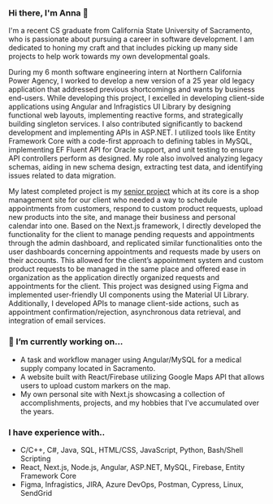 ### Hi there, I'm Anna 👋

I'm a recent CS graduate from California State University of Sacramento, who is passionate about pursuing a career in software development. 
I am dedicated to honing my craft and that includes picking up many side projects to help work towards my own developmental goals. 

During my 6 month software engineering intern at Northern California Power Agency, I worked to develop a new version of a 25 year old legacy application 
that addressed previous shortcomings and wants by business end-users. While developing this project, I excelled in developing client-side applications using Angular and Infragistics UI Library by designing functional web layouts, implementing reactive forms, and strategically building singleton services. I also contributed significantly to backend development and implementing APIs in ASP.NET. I utilized tools like Entity Framework Core with a code-first approach to defining tables in MySQL, implementing EF Fluent API for Oracle support, and unit testing to ensure API controllers perform as designed. My role also involved analyzing legacy schemas, aiding in new schema design, extracting test data, and identifying issues related to data migration. 

My latest completed project is my [senior project](https://github.com/Finesseology/cultureforyou) which at its core is a shop management site for our client who needed a way to schedule appointments from customers, respond to custom product requests, upload new products into the site, and manage their business and personal calendar into one. Based on the Next.js framework, I directly developed the functionality for the client to manage pending requests and appointments through the admin dashboard, and replicated similar functionalities onto the user dashboards concerning appointments and requests made by users on their accounts. This allowed for the client’s appointment system and custom product requests to be managed in the same place and offered ease in organization as the application directly organized requests and appointments for the client. This project was designed using Figma and implemented user-friendly UI components using the Material UI Library. Additionally, I developed APIs to manage client-side actions, such as appointment confirmation/rejection, asynchronous data retrieval, and integration of email services.

### 🔭 I’m currently working on...
 - A task and workflow manager using Angular/MySQL for a medical supply company located in Sacramento.
 - A website built with React/Firebase utilizing Google Maps API that allows users to upload custom markers on the map. 
 - My own personal site with Next.js showcasing a collection of accomplishments, projects, and my hobbies that I've accumulated over the years.

### I have experience with..
- C/C++, C#, Java, SQL, HTML/CSS, JavaScript, Python, Bash/Shell Scripting
- React, Next.js, Node.js, Angular, ASP.NET, MySQL, Firebase, Entity Framework Core
- Figma, Infragistics, JIRA, Azure DevOps, Postman, Cypress, Linux, SendGrid
<!--
**annasark/annasark** is a ✨ _special_ ✨ repository because its `README.md` (this file) appears on your GitHub profile.

Here are some ideas to get you started:

- 🔭 I’m currently working on ...
- 🌱 I’m currently learning ...
- 👯 I’m looking to collaborate on ...
- 🤔 I’m looking for help with ...
- 💬 Ask me about ...
- 📫 How to reach me: ...
- 😄 Pronouns: ...
- ⚡ Fun fact: ...
-->
